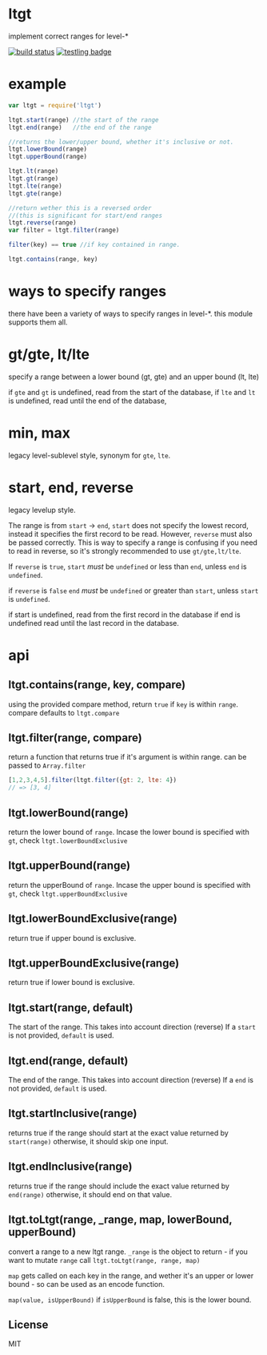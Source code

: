 # ltgt

implement correct ranges for level-*

[![build status](https://secure.travis-ci.org/dominictarr/ltgt.png)](http://travis-ci.org/dominictarr/ltgt)
[![testling badge](https://ci.testling.com/dominictarr/ltgt.png)](https://ci.testling.com/dominictarr/ltgt)

# example


``` js
var ltgt = require('ltgt')

ltgt.start(range) //the start of the range
ltgt.end(range)   //the end of the range

//returns the lower/upper bound, whether it's inclusive or not.
ltgt.lowerBound(range)
ltgt.upperBound(range)

ltgt.lt(range)
ltgt.gt(range)
ltgt.lte(range)
ltgt.gte(range)

//return wether this is a reversed order
//(this is significant for start/end ranges
ltgt.reverse(range)
var filter = ltgt.filter(range)

filter(key) == true //if key contained in range.

ltgt.contains(range, key)

```

# ways to specify ranges

there have been a variety of ways to specify ranges in level-*.
this module supports them all.

# gt/gte, lt/lte

specify a range between a lower bound (gt, gte) and an upper bound (lt, lte)

if `gte` and `gt` is undefined, read from the start of the database,
if `lte` and `lt` is undefined, read until the end of the database,


# min, max

legacy level-sublevel style,
synonym for `gte`, `lte`.

# start, end, reverse

legacy levelup style.

The range is from `start` -> `end`, `start` does not specify the lowest
record, instead it specifies the first record to be read. However,
`reverse` must also be passed correctly. This is way to specify a range is
confusing if you need to read in reverse,
so it's strongly recommended to use `gt/gte,lt/lte`.

If `reverse` is `true`,
`start` *must* be `undefined` or less than `end`,
unless `end` is `undefined`.

if `reverse` is `false`
`end` *must* be `undefined` or greater than `start`,
unless `start` is `undefined`.

if start is undefined, read from the first record in the database
if end is undefined read until the last record in the database.

# api

## ltgt.contains(range, key, compare)

using the provided compare method, return `true` if `key`
is within `range`. compare defaults to `ltgt.compare`

## ltgt.filter(range, compare)

return a function that returns true if it's argument is within range.
can be passed to `Array.filter`

``` js
[1,2,3,4,5].filter(ltgt.filter({gt: 2, lte: 4})
// => [3, 4]
```

## ltgt.lowerBound(range)

return the lower bound of `range`.
Incase the lower bound is specified with `gt`,
check `ltgt.lowerBoundExclusive`

## ltgt.upperBound(range)

return the upperBound of `range`.
Incase the upper bound is specified with `gt`,
check `ltgt.upperBoundExclusive`

## ltgt.lowerBoundExclusive(range)

return true if upper bound is exclusive.

## ltgt.upperBoundExclusive(range)

return true if lower bound is exclusive.

## ltgt.start(range, default)

The start of the range. This takes into account direction (reverse)
If a `start` is not provided, `default` is used.

## ltgt.end(range, default)

The end of the range. This takes into account direction (reverse)
If a `end` is not provided, `default` is used.

## ltgt.startInclusive(range)

returns true if the range should start at the exact value returned
by `start(range)` otherwise, it should skip one input.

## ltgt.endInclusive(range)

returns true if the range should include the exact value returned
by `end(range)` otherwise, it should end on that value.

## ltgt.toLtgt(range, _range, map, lowerBound, upperBound)

convert a range to a new ltgt range. `_range`
is the object to return - if you want to mutate `range`
call `ltgt.toLtgt(range, range, map)`

`map` gets called on each key in the range, and wether it's an upper or lower bound -
so can be used as an encode function.

`map(value, isUpperBound)` if `isUpperBound` is false, this is the lower bound.

## License

MIT




